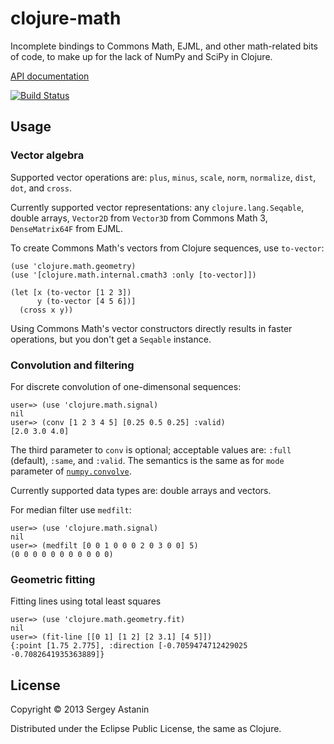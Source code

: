 # clojure-math

Incomplete bindings to Commons Math, EJML, and other math-related bits
of code, to make up for the lack of NumPy and SciPy in Clojure.

[API documentation](http://astanin.github.io/clojure-math/)

[![Build Status](https://travis-ci.org/astanin/clojure-math.png?branch=master)](https://travis-ci.org/astanin/clojure-math)

## Usage

### Vector algebra

Supported vector operations are: `plus`, `minus`, `scale`, `norm`,
`normalize`, `dist`, `dot`, and `cross`.

Currently supported vector representations: any
`clojure.lang.Seqable`, double arrays, `Vector2D` from `Vector3D` from
Commons Math 3, `DenseMatrix64F` from EJML.

To create Commons Math's vectors from Clojure sequences, use `to-vector`:

    (use 'clojure.math.geometry)
    (use '[clojure.math.internal.cmath3 :only [to-vector]])

    (let [x (to-vector [1 2 3])
          y (to-vector [4 5 6])]
      (cross x y))

Using Commons Math's vector constructors directly results in faster
operations, but you don't get a `Seqable` instance.


### Convolution and filtering

For discrete convolution of one-dimensonal sequences:

    user=> (use 'clojure.math.signal)
    nil
    user=> (conv [1 2 3 4 5] [0.25 0.5 0.25] :valid)
    [2.0 3.0 4.0]

The third parameter to `conv` is optional; acceptable values are:
`:full` (default), `:same`, and `:valid`. The semantics is the same as
for `mode` parameter of [`numpy.convolve`][numpy-convolve].

Currently supported data types are: double arrays and vectors.

[numpy-convolve]: http://docs.scipy.org/doc/numpy/reference/generated/numpy.convolve.html

For median filter use `medfilt`:

    user=> (use 'clojure.math.signal)
    nil
    user=> (medfilt [0 0 1 0 0 0 2 0 3 0 0] 5)
    (0 0 0 0 0 0 0 0 0 0 0)


### Geometric fitting

Fitting lines using total least squares

    user=> (use 'clojure.math.geometry.fit)
    nil
    user=> (fit-line [[0 1] [1 2] [2 3.1] [4 5]])
    {:point [1.75 2.775], :direction [-0.7059474712429025 -0.7082641935363889]}



## License

Copyright © 2013 Sergey Astanin

Distributed under the Eclipse Public License, the same as Clojure.
